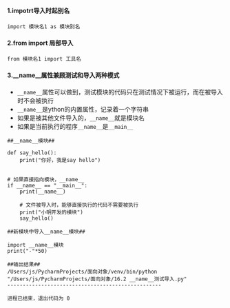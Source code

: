 #### 1.impotrt导入时起别名

```
import 模块名1 as 模块别名
```

#### 2.from import 局部导入
```
from 模块名1 import 工具名
```

#### 3.__name__属性兼顾测试和导入两种模式
* `__name__`属性可以做到，测试模块的代码只在测试情况下被运行，而在被导入时不会被执行
* `__name__`是ython的内置属性，记录着一个字符串
* 如果是被其他文件导入的，`__name__`就是模块名
* 如果是当前执行的程序`__name__`是`__main__`


```
##__name__模块##

def say_hello():
    print("你好，我是say hello")


# 如果直接指向模块，__name__
if __name__ == "__main__":
    print(__name__)

    # 文件被导入时，能够直接执行的代码不需要被执行
    print("小明开发的模块")
    say_hello()
    
##新模块中导入__name__模块##

import __name__模块
print("-"*50)

##输出结果##
/Users/js/PycharmProjects/面向对象/venv/bin/python "/Users/js/PycharmProjects/面向对象/16.2 __name__测试导入.py"
--------------------------------------------------

进程已结束，退出代码为 0
```
